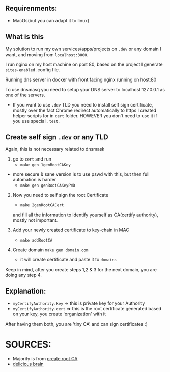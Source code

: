 ## Requirenments:

- MacOs(but you can adapt it to linux)

## What is this
My solution to run my own services/apps/projects on `.dev` or any domain I want, and moving from `localhost:3000`.

I run nginx on my host machine on port 80, based on the project I generate `sites-enabled` .config file.

Running dns server in docker with front facing nginx running on host:80

To use dnsmasq you need to setup your DNS server to localhost 127.0.0.1 as one
of the servers.

- If you want to use `.dev` TLD you need to install self sign certificate, mostly
  over the fact Chrome redirect automatically to https
  I created helper scripts for in `cert` folder. HOWEVER you don't need to use
  it if you use special `.test`.
  

## Create self sign `.dev` or any TLD
Again, this is not necessary related to dnsmask

1. go to `cert` and run 
    - `make gen 1genRootCAKey`
  - more secure & sane  version is to use pswd with this, but then full
    automation is harder 
    - `make gen genRootCAKeyPWD`

2. Now you need to self sign the root Certificate 
     - `make 2genRootCACert`

      and fill all the information to identify yourself as CA(certify authority), mostly not important.

3. Add your newly created certificate to key-chain in MAC
    - `make addRootCA`
4. Create domain `make gen domain.com`
    - it will create certificate and paste it to `domains` 

Keep in mind, after you create steps 1,2 & 3 for the next domain, you are doing
any step 4.

## Explanation:

- `myCertifyAuthority.key` => this is private key for your Authority
- `myCertifyAuthority.cert` => this is the root certificate generated based on your
key, you create 'organization' with it

After having them both, you are 'tiny CA' and can sign certificates :)

# SOURCES:
- Majority is from [create root CA](https://gist.github.com/ultrox/ed1fa9081a1a25ebe6ddea5715309bbd)
- [delicious brain](https://deliciousbrains.com/ssl-certificate-authority-for-local-https-development/)
